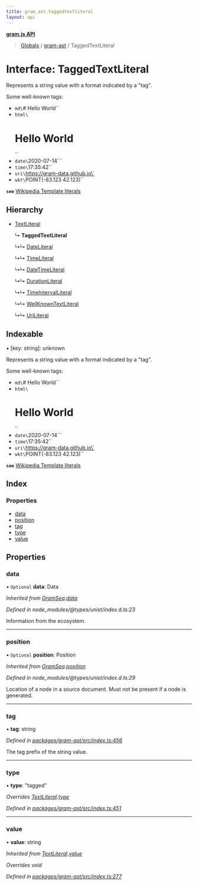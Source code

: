 ```yaml
---
title: gram_ast.taggedtextliteral
layout: api
---
```


**[gram.js API](../README.md)**

> [Globals](../globals.md) / [gram-ast](../modules/gram_ast.md) / TaggedTextLiteral

# Interface: TaggedTextLiteral

Represents a string value with a format indicated by a "tag".

Some well-known tags:
- `md\`# Hello World\``
- `html\`<h1>Hello World</h1>\``
- `date\`2020-07-14```
- `time\`17:35:42\``
- `uri\`https://gram-data.github.io\`
- `wkt\`POINT(-83.123 42.123)\``

**`see`** [Wikipedia Template literals](https://developer.mozilla.org/en-US/docs/Web/JavaScript/Reference/Template_literals)

## Hierarchy

* [TextLiteral](gram_ast.textliteral.md)

  ↳ **TaggedTextLiteral**

  ↳↳ [DateLiteral](gram_ast.dateliteral.md)

  ↳↳ [TimeLiteral](gram_ast.timeliteral.md)

  ↳↳ [DateTimeLiteral](gram_ast.datetimeliteral.md)

  ↳↳ [DurationLiteral](gram_ast.durationliteral.md)

  ↳↳ [TimeIntervalLiteral](gram_ast.timeintervalliteral.md)

  ↳↳ [WellKnownTextLiteral](gram_ast.wellknowntextliteral.md)

  ↳↳ [UriLiteral](gram_ast.uriliteral.md)

## Indexable

▪ [key: string]: unknown

Represents a string value with a format indicated by a "tag".

Some well-known tags:
- `md\`# Hello World\``
- `html\`<h1>Hello World</h1>\``
- `date\`2020-07-14```
- `time\`17:35:42\``
- `uri\`https://gram-data.github.io\`
- `wkt\`POINT(-83.123 42.123)\``

**`see`** [Wikipedia Template literals](https://developer.mozilla.org/en-US/docs/Web/JavaScript/Reference/Template_literals)

## Index

### Properties

* [data](gram_ast.taggedtextliteral.md#data)
* [position](gram_ast.taggedtextliteral.md#position)
* [tag](gram_ast.taggedtextliteral.md#tag)
* [type](gram_ast.taggedtextliteral.md#type)
* [value](gram_ast.taggedtextliteral.md#value)

## Properties

### data

• `Optional` **data**: Data

*Inherited from [GramSeq](gram_ast.gramseq.md).[data](gram_ast.gramseq.md#data)*

*Defined in node_modules/@types/unist/index.d.ts:23*

Information from the ecosystem.

___

### position

• `Optional` **position**: Position

*Inherited from [GramSeq](gram_ast.gramseq.md).[position](gram_ast.gramseq.md#position)*

*Defined in node_modules/@types/unist/index.d.ts:29*

Location of a node in a source document.
Must not be present if a node is generated.

___

### tag

•  **tag**: string

*Defined in [packages/gram-ast/src/index.ts:456](https://github.com/gram-data/gram-js/blob/4edc28f/packages/gram-ast/src/index.ts#L456)*

The tag prefix of the string value.

___

### type

•  **type**: \"tagged\"

*Overrides [TextLiteral](gram_ast.textliteral.md).[type](gram_ast.textliteral.md#type)*

*Defined in [packages/gram-ast/src/index.ts:451](https://github.com/gram-data/gram-js/blob/4edc28f/packages/gram-ast/src/index.ts#L451)*

___

### value

•  **value**: string

*Inherited from [TextLiteral](gram_ast.textliteral.md).[value](gram_ast.textliteral.md#value)*

*Overrides void*

*Defined in [packages/gram-ast/src/index.ts:277](https://github.com/gram-data/gram-js/blob/4edc28f/packages/gram-ast/src/index.ts#L277)*
